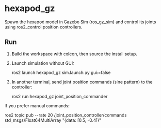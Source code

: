 # hexapod_gz

Spawn the hexapod model in Gazebo Sim (ros_gz_sim) and control its joints using ros2_control position controllers.

## Run

1. Build the workspace with colcon, then source the install setup.
2. Launch simulation without GUI:

   ros2 launch hexapod_gz sim.launch.py gui:=false

3. In another terminal, send joint position commands (sine pattern) to the controller:

   ros2 run hexapod_gz joint_position_commander

If you prefer manual commands:

   ros2 topic pub --rate 20 /joint_position_controller/commands std_msgs/Float64MultiArray "{data: [0.5, -0.4]}"

